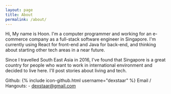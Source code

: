 ```yaml
---
layout: page
title: About
permalink: /about/
---
```


Hi, My name is Hoon. I'm a computer programmer and working for an e-commerce company as a full-stack software engineer in Singapore. I'm currently using React for front-end and Java for back-end, and thinking about starting other tech areas in a near future.

Since I travelled South East Asia in 2016, I've found that Singapore is a great country for people who want to work in international environment and decided to live here. I'll post stories about living and tech.



Github: {% include icon-github.html username="dexstaar" %}
Email / Hangouts: - dexstaar@gmail.com



<!--
This is the base Jekyll theme. You can find out more info about customizing your Jekyll theme, as well as basic Jekyll usage documentation at [jekyllrb.com](https://jekyllrb.com/)

You can find the source code for the Jekyll new theme at:
{% include icon-github.html username="jekyll" %} /
[minima](https://github.com/jekyll/minima)

You can find the source code for Jekyll at
{% include icon-github.html username="jekyll" %} /
[jekyll](https://github.com/jekyll/jekyll) -->
